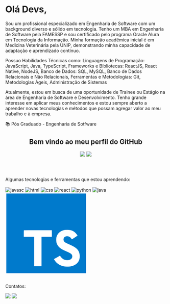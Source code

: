 <div display="inline-block">
    <h1 align="left">Olá Devs,</h1>
    <p>Sou um profissional especializado em Engenharia de Software com um background diverso e sólido em tecnologia. Tenho um MBA em Engenharia de Software pela FAMESSP e sou certificado pelo programa Oracle Alura em Tecnologia da Informação. Minha formação acadêmica inicial é em Medicina Veterinária pela UNIP, demonstrando minha capacidade de adaptação e aprendizado contínuo.

Possuo Habilidades Técnicas como: Linguagens de Programação: JavaScript, Java, TypeScript, Frameworks e Bibliotecas: ReactJS, React Native, NodeJS, Banco de Dados: SQL, MySQL, Banco de Dados Relacionais e Não Relacionais, Ferramentas e Metodologias: Git, Metodologias Ágeis, Administração de Sistemas

Atualmente, estou em busca de uma oportunidade de Trainee ou Estágio na área de Engenharia de Software e Desenvolvimento. Tenho grande interesse em aplicar meus conhecimentos e estou sempre aberto a aprender novas tecnologias e métodos que possam agregar valor ao meu trabalho e à empresa.</p>
  </div>


  
  <div>        
    <p>📚 Pós Graduado - Engenharia de Sotfware</p>
  </div>
  
  <div align="center">
    <h2>Bem vindo ao meu perfil do GitHub</h2>
    <img height="160em" src="https://github-readme-stats.vercel.app/api?username=Fmarzochi&show_icons=true&theme=radical&include_all_commits=true&count_private=true"/>
    <img height="160em" src="https://github-readme-stats.vercel.app/api/top-langs/?username=Fmarzochi&layout=compact&langs_count=7&theme=radical&hide=jupyter%20notebook"/>
  </div>
  
   ##   
   
  <div style="display: inline_block"><br>
    <p>Algumas tecnologias e ferramentas que estou aprendendo:</p>
    <img align="center" alt="javasc" height="30" width="40" src="https://cdn.jsdelivr.net/gh/devicons/devicon/icons/javascript/javascript-original.svg"/>               
    <img align="center" alt="html" height="30" width="40" src="https://cdn.jsdelivr.net/gh/devicons/devicon/icons/html5/html5-original.svg"/>
    <img align="center" alt="css" height="30" width="40" src="https://cdn.jsdelivr.net/gh/devicons/devicon/icons/css3/css3-original.svg"/>
    <img align="center" alt="react" height="30" width="40" src="https://cdn.jsdelivr.net/gh/devicons/devicon/icons/react/react-original.svg"/>                           
    <img align="center" alt="python" height="30" width="40" src="https://cdn.jsdelivr.net/gh/devicons/devicon/icons/python/python-original.svg"/>
    <img align="center" alt="java" height="30" width="40" src="https://cdn.jsdelivr.net/gh/devicons/devicon/icons/java/java-original.svg"/>
    <img align="center" alt="typescript" heidth="30" widht="40" src="https://raw.githubusercontent.com/devicons/devicon/master/icons/typescript/typescript-original.svg"/> 
  </div>
  
  ##    
  <div>
    <p>Contatos:</p>
    <a href = "mailto:fmarzochi33@gmail.com"><img src="https://img.shields.io/badge/Gmail-D14836?style=for-the-badge&logo=gmail&logoColor=white" target="_blank"></a>
    <a href="https://www.linkedin.com/in/felipemarzochi/" target="_blank"><img src="https://img.shields.io/badge/-LinkedIn-%230077B5?style=for-the-badge&logo=linkedin&logoColor=white" target="_blank"></a>  
  </div>
